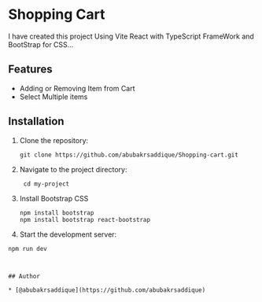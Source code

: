 # Shopping Cart

I have created this project Using Vite React with TypeScript FrameWork and BootStrap for CSS...


## Features

* Adding or Removing Item from Cart
* Select Multiple items

## Installation
1. Clone the repository:

   ```shell
   git clone https://github.com/abubakrsaddique/Shopping-cart.git

2. Navigate to the project directory:

   ```shell
    cd my-project

3. Install Bootstrap CSS

   ```shell
   npm install bootstrap
   npm install bootstrap react-bootstrap

 4. Start the development server:
 
   ```shell
   npm run dev



## Author

* [@abubakrsaddique](https://github.com/abubakrsaddique)
